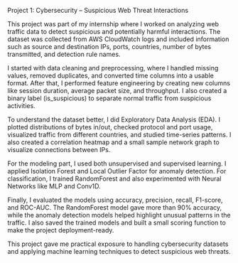 Project 1: Cybersecurity – Suspicious Web Threat Interactions

This project was part of my internship where I worked on analyzing web traffic data to detect suspicious and potentially harmful interactions. The dataset was collected from AWS CloudWatch logs and included information such as source and destination IPs, ports, countries, number of bytes transmitted, and detection rule names.

I started with data cleaning and preprocessing, where I handled missing values, removed duplicates, and converted time columns into a usable format. After that, I performed feature engineering by creating new columns like session duration, average packet size, and throughput. I also created a binary label (is_suspicious) to separate normal traffic from suspicious activities.

To understand the dataset better, I did Exploratory Data Analysis (EDA). I plotted distributions of bytes in/out, checked protocol and port usage, visualized traffic from different countries, and studied time-series patterns. I also created a correlation heatmap and a small sample network graph to visualize connections between IPs.

For the modeling part, I used both unsupervised and supervised learning. I applied Isolation Forest and Local Outlier Factor for anomaly detection. For classification, I trained RandomForest and also experimented with Neural Networks like MLP and Conv1D.

Finally, I evaluated the models using accuracy, precision, recall, F1-score, and ROC-AUC. The RandomForest model gave more than 90% accuracy, while the anomaly detection models helped highlight unusual patterns in the traffic. I also saved the trained models and built a small scoring function to make the project deployment-ready.

This project gave me practical exposure to handling cybersecurity datasets and applying machine learning techniques to detect suspicious web threats.
